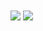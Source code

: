 <img   align="center" src="https://github-readme-stats.vercel.app/api?username=IvoryGate&locale=cn&line_height=33&show_icons=true&hide=&theme=&rank_icon=default"/>
<img   align="center" src="https://github-readme-stats.vercel.app/api/top-langs/?username=IvoryGate&locale=en&line_height=33&theme=&langs_count=5&layout=compact"/>

<!--
**IvoryGate/IvoryGate** is a ✨ _special_ ✨ repository because its `README.md` (this file) appears on your GitHub profile.

Here are some ideas to get you started:

- 🔭 I’m currently working on ...
- 🌱 I’m currently learning ...
- 👯 I’m looking to collaborate on ...
- 🤔 I’m looking for help with ...
- 💬 Ask me about ...
- 📫 How to reach me: ...
- 😄 Pronouns: ...
- ⚡ Fun fact: ...
-->
